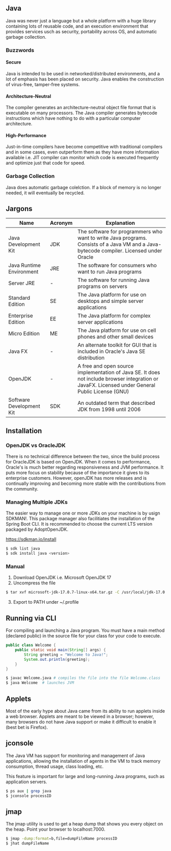 ## Java

Java was never just a language but a whole platform with a huge library containing lots of reusable code, and an execution environment that provides services usch as security, portability across OS, and automatic garbage collection.

### Buzzwords

#### Secure

Java is intended to be used in networked/distributed environments, and a lot of emphasis has been placed on security. Java enables the construction of virus-free, tamper-free systems.

#### Architecture-Neutral

The compiler generates an architecture-neutral object file format that is executable on many processors. The Java compiler generates bytecode instructions which have nothing to do with a particular computer architecture.

#### High-Performance

Just-in-time compilers have become competitive with traditional compilers and in some cases, even outperform them as they have more information available i.e. JIT compiler can monitor which code is executed frequently and optimize just that code for speed.

### Garbage Collection

Java does automatic garbage colelction. If a block of memory is no longer needed, it will eventually be recycled.

## Jargons

| Name                     | Acronym | Explanation                                                                                                                                      |
| ------------------------ | ------- | ------------------------------------------------------------------------------------------------------------------------------------------------ |
| Java Development Kit     | JDK     | The software for programmers who want to write Java programs. Consists of a Java VM and a Java-bytecode compiler. Licensed under Oracle          |
| Java Runtime Environment | JRE     | The software for consumers who want to run Java programs                                                                                         |
| Server JRE               | -       | The software for running Java programs on servers                                                                                                |
| Standard Edition         | SE      | The Java platform for use on desktops and simple server applications                                                                             |
| Enterprise Edition       | EE      | The Java platform for complex server applications                                                                                                |
| Micro Edition            | ME      | The Java platform for use on cell phones and other small devices                                                                                 |
| Java FX                  | -       | An alternate toolkit for GUI that is included in Oracle's Java SE distribution                                                                   |
| OpenJDK                  | -       | A free and open source implementation of Java SE. It does not include browser integration or JavaFX. Licensed under General Public License (GNU) |
| Software Development Kit | SDK     | An outdated term that described JDK from 1998 until 2006                                                                                         |

## Installation

### OpenJDK vs OracleJDK

There is no technical difference between the two, since the build process for OracleJDK is based on OpenJDK. When it comes to performance, Oracle's is much better regarding responsiveness and JVM performance. It puts more focus on stability because of the importance it gives to its enterprise customers. However, openJDK has more releases and is continually improving and becoming more stable with the contributions from the community.

### Managing Multiple JDKs

The easier way to manage one or more JDKs on your machine is by usign SDKMAN!. This package manager also facilitiates the installation of the Spring Boot CLI. It is recommended to choose the current LTS version packaged by AdoptOpenJDK.

https://sdkman.io/install

```sh
$ sdk list java
$ sdk install java <version>
```

### Manual

1. Download OpenJDK i.e. Microsoft OpenJDK 17
2. Uncompress the file

```sh
$ tar xvf microsoft-jdk-17.0.7-linux-x64.tar.gz -C /usr/local/jdk-17.0.7+7/
```

3. Export to PATH under ~/.profile

## Running via CLI

For compiling and launching a Java program. You must have a main method (declared public) in the source file for your class for your code to execute.

```java
public class Welcome {
    public static void main(String[] args) {
        String greeting = "Welcome to Java!";
        System.out.println(greeting);
    }
}
```

```sh
$ javac Welcome.java # compiles the file into the file Welcome.class
$ java Welcome  # launches JVM
```

## Applets

Most of the early hype about Java came from its ability to run applets inside a web browser. Applets are meant to be viewed in a browser; however, many browsers do not have Java support or make it difficult to enable it (best bet is Firefox).

## jconsole

The Java VM has support for monitoring and management of Java applications, allowing the installation of agents in the VM to track memory consumption, thread usage, class loading, etc.

This feature is important for large and long-running Java programs, such as application servers.

```sh
$ ps aux | grep java
$ jconsole processID
```

## jmap

The jmap utility is used to get a heap dump that shows you every object on the heap. Point your browser to localhost:7000.

```sh
$ jmap -dump:format=b,file=dumpFileName processID
$ jhat dumpFileName
```

